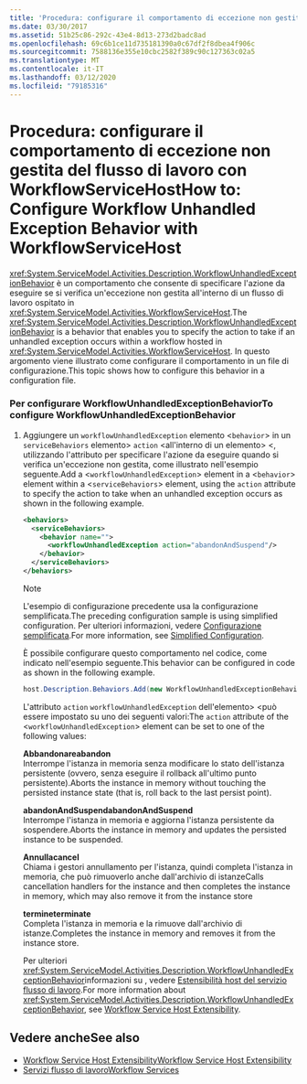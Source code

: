 ```yaml
---
title: 'Procedura: configurare il comportamento di eccezione non gestita del flusso di lavoro con WorkflowServiceHost'
ms.date: 03/30/2017
ms.assetid: 51b25c86-292c-43e4-8d13-273d2badc8ad
ms.openlocfilehash: 69c6b1ce11d735181390a0c67df2f8dbea4f906c
ms.sourcegitcommit: 7588136e355e10cbc2582f389c90c127363c02a5
ms.translationtype: MT
ms.contentlocale: it-IT
ms.lasthandoff: 03/12/2020
ms.locfileid: "79185316"
---
```

# <a name="how-to-configure-workflow-unhandled-exception-behavior-with-workflowservicehost"></a><span data-ttu-id="31010-102">Procedura: configurare il comportamento di eccezione non gestita del flusso di lavoro con WorkflowServiceHost</span><span class="sxs-lookup"><span data-stu-id="31010-102">How to: Configure Workflow Unhandled Exception Behavior with WorkflowServiceHost</span></span>
<span data-ttu-id="31010-103"><xref:System.ServiceModel.Activities.Description.WorkflowUnhandledExceptionBehavior> è un comportamento che consente di specificare l'azione da eseguire se si verifica un'eccezione non gestita all'interno di un flusso di lavoro ospitato in <xref:System.ServiceModel.Activities.WorkflowServiceHost>.</span><span class="sxs-lookup"><span data-stu-id="31010-103">The <xref:System.ServiceModel.Activities.Description.WorkflowUnhandledExceptionBehavior> is a behavior that enables you to specify the action to take if an unhandled exception occurs within a workflow hosted in <xref:System.ServiceModel.Activities.WorkflowServiceHost>.</span></span> <span data-ttu-id="31010-104">In questo argomento viene illustrato come configurare il comportamento in un file di configurazione.</span><span class="sxs-lookup"><span data-stu-id="31010-104">This topic shows how to configure this behavior in a configuration file.</span></span>  
  
### <a name="to-configure-workflowunhandledexceptionbehavior"></a><span data-ttu-id="31010-105">Per configurare WorkflowUnhandledExceptionBehavior</span><span class="sxs-lookup"><span data-stu-id="31010-105">To configure WorkflowUnhandledExceptionBehavior</span></span>  
  
1. <span data-ttu-id="31010-106">Aggiungere un `workflowUnhandledException` elemento <`behavior`> in un `serviceBehaviors` elemento> `action` <all'interno di un elemento> <, utilizzando l'attributo per specificare l'azione da eseguire quando si verifica un'eccezione non gestita, come illustrato nell'esempio seguente.</span><span class="sxs-lookup"><span data-stu-id="31010-106">Add a <`workflowUnhandledException`> element in a <`behavior`> element within a <`serviceBehaviors`> element, using the `action` attribute to specify the action to take when an unhandled exception occurs as shown in the following example.</span></span>  
  
    ```xml  
    <behaviors>  
      <serviceBehaviors>  
        <behavior name="">  
          <workflowUnhandledException action="abandonAndSuspend"/>
        </behavior>  
      </serviceBehaviors>  
    </behaviors>  
    ```  
  
    > [!NOTE]
    > <span data-ttu-id="31010-107">L'esempio di configurazione precedente usa la configurazione semplificata.</span><span class="sxs-lookup"><span data-stu-id="31010-107">The preceding configuration sample is using simplified configuration.</span></span> <span data-ttu-id="31010-108">Per ulteriori informazioni, vedere [Configurazione semplificata](../../../../docs/framework/wcf/simplified-configuration.md).</span><span class="sxs-lookup"><span data-stu-id="31010-108">For more information, see [Simplified Configuration](../../../../docs/framework/wcf/simplified-configuration.md).</span></span>  
  
     <span data-ttu-id="31010-109">È possibile configurare questo comportamento nel codice, come indicato nell'esempio seguente.</span><span class="sxs-lookup"><span data-stu-id="31010-109">This behavior can be configured in code as shown in the following example.</span></span>  
  
    ```csharp  
    host.Description.Behaviors.Add(new WorkflowUnhandledExceptionBehavior { Action = WorkflowUnhandledExceptionAction.AbandonAndSuspend });  
    ```  
  
     <span data-ttu-id="31010-110">L'attributo `action` `workflowUnhandledException` dell'elemento> <può essere impostato su uno dei seguenti valori:</span><span class="sxs-lookup"><span data-stu-id="31010-110">The `action` attribute of the <`workflowUnhandledException`> element can be set to one of the following values:</span></span>  
  
     <span data-ttu-id="31010-111">**Abbandonare**</span><span class="sxs-lookup"><span data-stu-id="31010-111">**abandon**</span></span>  
     <span data-ttu-id="31010-112">Interrompe l'istanza in memoria senza modificare lo stato dell'istanza persistente (ovvero, senza eseguire il rollback all'ultimo punto persistente).</span><span class="sxs-lookup"><span data-stu-id="31010-112">Aborts the instance in memory without touching the persisted instance state (that is, roll back to the last persist point).</span></span>  
  
     <span data-ttu-id="31010-113">**abandonAndSuspend**</span><span class="sxs-lookup"><span data-stu-id="31010-113">**abandonAndSuspend**</span></span>  
     <span data-ttu-id="31010-114">Interrompe l'istanza in memoria e aggiorna l'istanza persistente da sospendere.</span><span class="sxs-lookup"><span data-stu-id="31010-114">Aborts the instance in memory and updates the persisted instance to be suspended.</span></span>  
  
     <span data-ttu-id="31010-115">**Annulla**</span><span class="sxs-lookup"><span data-stu-id="31010-115">**cancel**</span></span>  
     <span data-ttu-id="31010-116">Chiama i gestori annullamento per l'istanza, quindi completa l'istanza in memoria, che può rimuoverlo anche dall'archivio di istanze</span><span class="sxs-lookup"><span data-stu-id="31010-116">Calls cancellation handlers for the instance and then completes the instance in memory, which may also remove it from the instance store</span></span>  
  
     <span data-ttu-id="31010-117">**termine**</span><span class="sxs-lookup"><span data-stu-id="31010-117">**terminate**</span></span>  
     <span data-ttu-id="31010-118">Completa l'istanza in memoria e la rimuove dall'archivio di istanze.</span><span class="sxs-lookup"><span data-stu-id="31010-118">Completes the instance in memory and removes it from the instance store.</span></span>  
  
     <span data-ttu-id="31010-119">Per ulteriori <xref:System.ServiceModel.Activities.Description.WorkflowUnhandledExceptionBehavior>informazioni su , vedere [Estensibilità host del servizio flusso di lavoro](../../../../docs/framework/wcf/feature-details/workflow-service-host-extensibility.md).</span><span class="sxs-lookup"><span data-stu-id="31010-119">For more information about <xref:System.ServiceModel.Activities.Description.WorkflowUnhandledExceptionBehavior>, see [Workflow Service Host Extensibility](../../../../docs/framework/wcf/feature-details/workflow-service-host-extensibility.md).</span></span>  
  
## <a name="see-also"></a><span data-ttu-id="31010-120">Vedere anche</span><span class="sxs-lookup"><span data-stu-id="31010-120">See also</span></span>

- [<span data-ttu-id="31010-121">Workflow Service Host Extensibility</span><span class="sxs-lookup"><span data-stu-id="31010-121">Workflow Service Host Extensibility</span></span>](../../../../docs/framework/wcf/feature-details/workflow-service-host-extensibility.md)
- [<span data-ttu-id="31010-122">Servizi flusso di lavoro</span><span class="sxs-lookup"><span data-stu-id="31010-122">Workflow Services</span></span>](../../../../docs/framework/wcf/feature-details/workflow-services.md)
